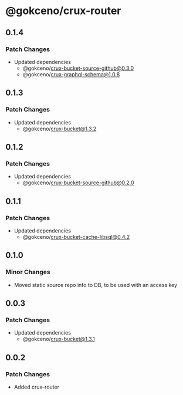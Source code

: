 # @gokceno/crux-router

## 0.1.4

### Patch Changes

- Updated dependencies
  - @gokceno/crux-bucket-source-github@0.3.0
  - @gokceno/crux-graphql-schema@1.0.8

## 0.1.3

### Patch Changes

- Updated dependencies
  - @gokceno/crux-bucket@1.3.2

## 0.1.2

### Patch Changes

- Updated dependencies
  - @gokceno/crux-bucket-source-github@0.2.0

## 0.1.1

### Patch Changes

- Updated dependencies
  - @gokceno/crux-bucket-cache-libsql@0.4.2

## 0.1.0

### Minor Changes

- Moved static source repo info to DB, to be used with an access key

## 0.0.3

### Patch Changes

- Updated dependencies
  - @gokceno/crux-bucket@1.3.1

## 0.0.2

### Patch Changes

- Added crux-router
